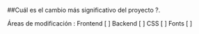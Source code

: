 ##Cuál es el cambio más significativo del proyecto ?.

Áreas de modificación :
Frontend [ ]
Backend [ ]
CSS [ ]
Fonts [ ]
